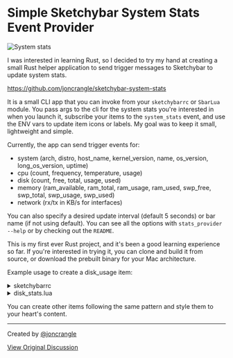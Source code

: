 # Simple Sketchybar System Stats Event Provider

![System stats](https://github.com/user-attachments/assets/14759cf4-161f-4958-900f-1b871001f44a)

I was interested in learning Rust, so I decided to try my hand at creating a small Rust helper application to send trigger messages to Sketchybar to update system stats.

https://github.com/joncrangle/sketchybar-system-stats

It is a small CLI app that you can invoke from your `sketchybarrc` or `SbarLua` module. You pass args to the cli for the system stats you're interested in when you launch it, subscribe your items to the `system_stats` event, and use the ENV vars to update item icons or labels. My goal was to keep it small, lightweight and simple.

Currently, the app can send trigger events for:
* system (arch, distro, host_name, kernel_version, name, os_version, long_os_version, uptime)
* cpu (count, frequency, temperature, usage)
* disk (count, free, total, usage, used)
* memory (ram_available, ram_total, ram_usage, ram_used, swp_free, swp_total, swp_usage, swp_used)
* network (rx/tx in KB/s for interfaces)

You can also specify a desired update interval (default 5 seconds) or bar name (if not using default). You can see all the options with `stats_provider --help` or by checking out the `README`.

This is my first ever Rust project, and it's been a good learning experience so far. If you're interested in trying it, you can clone and build it from source, or download the prebuilt binary for your Mac architecture. 

Example usage to create a disk_usage item:
<details>
<summary>sketchybarrc</summary>

```bash
## Start the helper with desired CLI args
killall stats_provider
# Update with path to stats_provider and invoke cli for your desired stats
# This example will send cpu, disk and ram usage percentages
$CONFIG_DIR/sketchybar-system-stats/target/release/stats_provider --cpu usage --disk usage --memory ram_usage &
sketchybar --add item disk_usage right \
           --set disk_usage script="sketchybar --set disk_usage label=\$DISK_USAGE" \
           --subscribe disk_usage system_stats
```
</details>
<details>
<summary>disk_stats.lua</summary>

```lua
-- Update with path to stats_provider
sbar.exec('killall stats_provider >/dev/null; $CONFIG_DIR/sketchybar-system-stats/target/release/stats_provider --cpu usage --disk usage --memory usage')
-- Subscribe and use the `DISK_USAGE` var

local disk_usage = sbar.add('item', 'disk_usage', {
	position = 'right',
})

disk_usage:subscribe('system_stats', function(env)
	disk_usage:set { label = env.DISK_USAGE }
end)
```
</details>

You can create other items following the same pattern and style them to your heart's content.

---

Created by [@joncrangle](https://github.com/joncrangle)

[View Original Discussion](https://github.com/FelixKratz/SketchyBar/discussions/12#discussioncomment-10468971)
